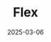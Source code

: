 ---  
layout: startup_page  
title: "Flex"  
id: "flex.one"  
permalink: "/flexflex.one03062025/"  
website: "https://www.flex.one/"  
funding_round: "Equity & Debt"  
funding_amount: "$225M"  
investors: "Titanium Ventures, Companyon Ventures, Florida Funders, MS&AD Ventures, AAF Management, First Look Partners, Victory Park Capital"  
about: "Flex is a fintech company providing an all-in-one financial management platform for business owners. It offers payment automation, expense management, credit cards, and banking services, streamlining financial operations and enabling business owners to manage both their business and personal finances through a single platform."  
markets: "Fintech, Financial Services"  
hq: "Miami, Florida, United States"  
founded_year: "2022"  
linkedin: "https://www.linkedin.com/company/flex-super-app"  
twitter: ""  
instagram: ""  
facebook: ""  
crunchbase: "https://www.crunchbase.com/organization/flexbase"  
pitchbook: ""  

date_display: "06-Mar-2025"  
date: "2025-03-06"

# SEO Optimization  
meta_title: "Flex - Equity & Debt Funding ($225M)"  
meta_description: "Flex, Flex is a fintech company providing an all-in-one financial management platform for business owners. It offers payment automation, expense management,..."  
meta_keywords: "Flex, Fintech, Financial Services, Equity & Debt funding"  
canonical_url: "https://startup.projectstartups.com/flexflex.one03062025/"  
---